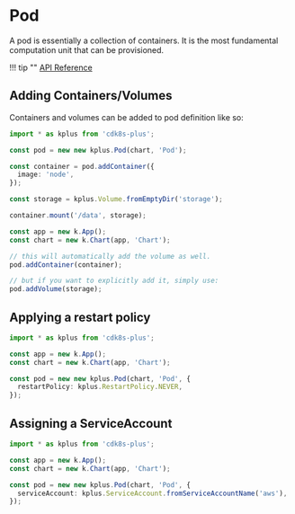 # Pod

A pod is essentially a collection of containers. It is the most fundamental computation unit that can be provisioned.

!!! tip ""
    [API Reference](../reference/cdk8s-plus.md#cdk8s-plus-pod)

## Adding Containers/Volumes

Containers and volumes can be added to pod definition like so:

```typescript
import * as kplus from 'cdk8s-plus';

const pod = new new kplus.Pod(chart, 'Pod');

const container = pod.addContainer({
  image: 'node',
});

const storage = kplus.Volume.fromEmptyDir('storage');

container.mount('/data', storage);

const app = new k.App();
const chart = new k.Chart(app, 'Chart');

// this will automatically add the volume as well.
pod.addContainer(container);

// but if you want to explicitly add it, simply use:
pod.addVolume(storage);

```

## Applying a restart policy

```typescript
import * as kplus from 'cdk8s-plus';

const app = new k.App();
const chart = new k.Chart(app, 'Chart');

const pod = new new kplus.Pod(chart, 'Pod', {
  restartPolicy: kplus.RestartPolicy.NEVER,
});
```

## Assigning a ServiceAccount

```typescript
import * as kplus from 'cdk8s-plus';

const app = new k.App();
const chart = new k.Chart(app, 'Chart');

const pod = new new kplus.Pod(chart, 'Pod', {
  serviceAccount: kplus.ServiceAccount.fromServiceAccountName('aws'),
});
```